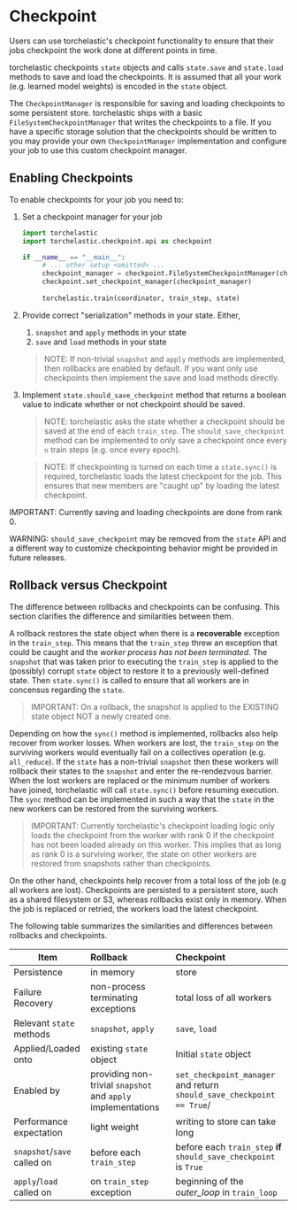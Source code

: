 # Checkpoint

Users can use torchelastic's checkpoint functionality to ensure that their 
jobs checkpoint the work done at different points in time. 

torchelastic checkpoints `state` objects and calls `state.save` and `state.load`
methods to save and load the checkpoints. It is assumed that all your work
(e.g. learned model weights) is encoded in the `state` object.

The `CheckpointManager` is responsible for saving and loading checkpoints to 
some persistent store. torchelastic ships with a basic `FileSystemCheckpointManager`
that writes the checkpoints to a file. If you have a specific storage solution
that the checkpoints should be written to you may provide your own `CheckpointManager`
implementation and configure your job to use this custom checkpoint manager. 

## Enabling Checkpoints
To enable checkpoints for your job you need to:

1. Set a checkpoint manager for your job
   ```python
   import torchelastic
   import torchelastic.checkpoint.api as checkpoint

   if __name__ == "__main__":
        # ... other setup <omitted> ...
        checkpoint_manager = checkpoint.FileSystemCheckpointManager(checkpoint_dir)
        checkpoint.set_checkpoint_manager(checkpoint_manager)
        
        torchelastic.train(coordinator, train_step, state)
   ```
   
2. Provide correct "serialization" methods in your state. Either,
   1. `snapshot` and `apply` methods in your state
   2. `save` and `load` methods in your state
   > NOTE: If non-trivial `snapshot` and `apply` methods are implemented, then
   rollbacks are enabled by default. If you want only use checkpoints then
   implement the save and load methods directly.
3. Implement `state.should_save_checkpoint` method that returns a boolean value
to indicate whether or not checkpoint should be saved.
   > NOTE: torchelastic asks the state whether a checkpoint should be saved
   at the end of each `train_step`. The `should_save_checkpoint` method can be
   implemented to only save a checkpoint once every `n` train steps (e.g.
   once every epoch).
   
   > NOTE: If checkpointing is turned on each time a `state.sync()` is required,
    torchelastic loads the latest checkpoint for the job. This ensures that
    new members are "caught up" by loading the latest checkpoint.
 
 IMPORTANT: Currently saving and loading checkpoints are done from rank 0.
 
 WARNING: `should_save_checkpoint` may be removed from the `state` API and 
 a different way to customize checkpointing behavior might be provided in future
 releases.
 
 ## Rollback versus Checkpoint
 
 The difference between rollbacks and checkpoints can be confusing. This 
 section clarifies the difference and similarities between them. 
 
 A rollback restores the state object when there is a **recoverable** exception 
 in the `train_step`. This means that the `train_step` threw an exception that
 could be caught and the *worker process has not been terminated*. 
 The `snapshot` that was taken prior to executing the `train_step`
 is applied to the (possibly) corrupt `state` object to restore it 
 to a previously well-defined state. Then `state.sync()` is called to ensure
 that all workers are in concensus regarding the `state`.
 
 > IMPORTANT: On a rollback, the snapshot is applied to the EXISTING
  state object NOT a newly created one.
 
 Depending on how the `sync()` method is implemented, rollbacks also help 
 recover from worker losses. When workers are lost, the `train_step` on the
 surviving workers would eventually fail on a collectives operation (e.g. `all_reduce`).
 If the `state` has a non-trivial `snapshot` then these workers will rollback
 their states to the `snapshot` and enter the re-rendezvous barrier. When
 the lost workers are replaced or the minimum number of workers have joined,
 torchelastic will call `state.sync()` before resuming execution. The `sync`
 method can be implemented in such a way that the `state` in the new workers
 can be restored from the surviving workers.
 
 > IMPORTANT: Currently torchelastic's checkpoint loading logic only loads the
 checkpoint from the worker with rank 0 if the checkpoint has not been loaded
 already on this worker. This implies that as long as rank 0 is a surviving worker,
 the state on other workers are restored from snapshots rather than checkpoints.
  
 On the other hand, checkpoints help recover from a total loss
 of the job (e.g all workers are lost). Checkpoints are persisted to a persistent
 store, such as a shared filesystem or S3, whereas rollbacks exist only in memory.
 When the job is replaced or retried, the workers load the latest checkpoint.
 
 The following table summarizes the similarities and differences between rollbacks
 and checkpoints.
 
| Item                              | Rollback            | Checkpoint      |
|-----------------------------------|:--------------------|:----------------|
| Persistence                       |in memory            | store           |
| Failure Recovery                  |non-process terminating exceptions | total loss of all workers |
| Relevant `state` methods          |`snapshot`, `apply`  |`save`, `load`   |
| Applied/Loaded onto               | existing `state` object| Initial `state` object|
| Enabled by                        | providing non-trivial `snapshot` and `apply` implementations| `set_checkpoint_manager` and return `should_save_checkpoint == True`/
| Performance expectation           | light weight        | writing to store can take long |
| `snapshot`/`save` called on       | before each `train_step` | before each `train_step` **if** `should_save_checkpoint` is `True`|
| `apply`/`load` called on          | on `train_step` exception| beginning of the *outer_loop* in `train_loop`|
  
